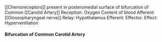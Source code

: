 [[Chemoreceptors]] present in posteromedial surface of bifurcation of Common [[Carotid Artery]]
Reception: Oxygen Content of blood
Afferent: [[Glossopharyngeal nerve]]
Relay: Hypothalamus
Efferent: 
Effector:
Effect: Hyperventilation

#### Bifurcation of Common Carotid Artery
